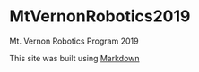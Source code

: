 # MtVernonRobotics2019
Mt. Vernon Robotics Program 2019

This site was built using [Markdown](https://en.wikipedia.org/wiki/Markdown)
